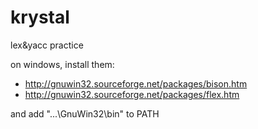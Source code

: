 krystal
=======

lex&amp;yacc practice

on windows, install them:

- http://gnuwin32.sourceforge.net/packages/bison.htm
- http://gnuwin32.sourceforge.net/packages/flex.htm

and add "...\GnuWin32\bin" to PATH
